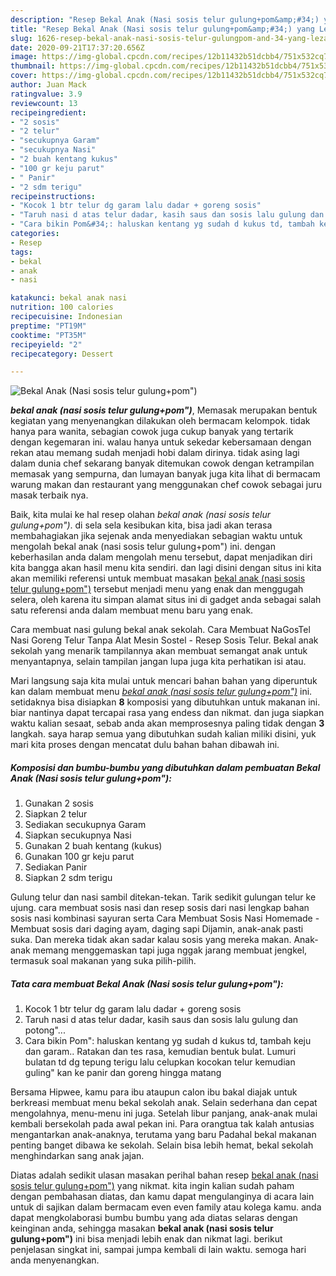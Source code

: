 ```yaml
---
description: "Resep Bekal Anak (Nasi sosis telur gulung+pom&amp;#34;) yang Lezat Sekali"
title: "Resep Bekal Anak (Nasi sosis telur gulung+pom&amp;#34;) yang Lezat Sekali"
slug: 1626-resep-bekal-anak-nasi-sosis-telur-gulungpom-and-34-yang-lezat-sekali
date: 2020-09-21T17:37:20.656Z
image: https://img-global.cpcdn.com/recipes/12b11432b51dcbb4/751x532cq70/bekal-anak-nasi-sosis-telur-gulungpom-foto-resep-utama.jpg
thumbnail: https://img-global.cpcdn.com/recipes/12b11432b51dcbb4/751x532cq70/bekal-anak-nasi-sosis-telur-gulungpom-foto-resep-utama.jpg
cover: https://img-global.cpcdn.com/recipes/12b11432b51dcbb4/751x532cq70/bekal-anak-nasi-sosis-telur-gulungpom-foto-resep-utama.jpg
author: Juan Mack
ratingvalue: 3.9
reviewcount: 13
recipeingredient:
- "2 sosis"
- "2 telur"
- "secukupnya Garam"
- "secukupnya Nasi"
- "2 buah kentang kukus"
- "100 gr keju parut"
- " Panir"
- "2 sdm terigu"
recipeinstructions:
- "Kocok 1 btr telur dg garam lalu dadar + goreng sosis"
- "Taruh nasi d atas telur dadar, kasih saus dan sosis lalu gulung dan potong&#34;..."
- "Cara bikin Pom&#34;: haluskan kentang yg sudah d kukus td, tambah keju dan garam.. Ratakan dan tes rasa, kemudian bentuk bulat. Lumuri bulatan td dg tepung terigu lalu celupkan kocokan telur kemudian guling&#34; kan ke panir dan goreng hingga matang"
categories:
- Resep
tags:
- bekal
- anak
- nasi

katakunci: bekal anak nasi 
nutrition: 100 calories
recipecuisine: Indonesian
preptime: "PT19M"
cooktime: "PT35M"
recipeyield: "2"
recipecategory: Dessert

---
```



![Bekal Anak (Nasi sosis telur gulung+pom&#34;)](https://img-global.cpcdn.com/recipes/12b11432b51dcbb4/751x532cq70/bekal-anak-nasi-sosis-telur-gulungpom-foto-resep-utama.jpg)

<b><i>bekal anak (nasi sosis telur gulung+pom&#34;)</i></b>, Memasak merupakan bentuk kegiatan yang menyenangkan dilakukan oleh bermacam kelompok. tidak hanya para wanita, sebagian cowok juga cukup banyak yang tertarik dengan kegemaran ini. walau hanya untuk sekedar kebersamaan dengan rekan atau memang sudah menjadi hobi dalam dirinya. tidak asing lagi dalam dunia chef sekarang banyak ditemukan cowok dengan ketrampilan memasak yang sempurna, dan lumayan banyak juga kita lihat di bermacam warung makan dan restaurant yang menggunakan chef cowok sebagai juru masak terbaik nya.

Baik, kita mulai ke hal resep olahan <i>bekal anak (nasi sosis telur gulung+pom&#34;)</i>. di sela sela kesibukan kita, bisa jadi akan terasa membahagiakan jika sejenak anda menyediakan sebagian waktu untuk mengolah bekal anak (nasi sosis telur gulung+pom&#34;) ini. dengan keberhasilan anda dalam mengolah menu tersebut, dapat menjadikan diri kita bangga akan hasil menu kita sendiri. dan lagi disini dengan situs ini kita akan memiliki referensi untuk membuat masakan <u>bekal anak (nasi sosis telur gulung+pom&#34;)</u> tersebut menjadi menu yang enak dan menggugah selera, oleh karena itu simpan alamat situs ini di gadget anda sebagai salah satu referensi anda dalam membuat menu baru yang enak.

Cara membuat nasi gulung bekal anak sekolah. Cara Membuat NaGosTel Nasi Goreng Telur Tanpa Alat Mesin Sostel - Resep Sosis Telur. Bekal anak sekolah yang menarik tampilannya akan membuat semangat anak untuk menyantapnya, selain tampilan jangan lupa juga kita perhatikan isi atau.


Mari langsung saja kita mulai untuk mencari bahan bahan yang diperuntuk kan dalam membuat menu <u><i>bekal anak (nasi sosis telur gulung+pom&#34;)</i></u> ini. setidaknya bisa disiapkan <b>8</b> komposisi yang dibutuhkan untuk makanan ini. biar nantinya dapat tercapai rasa yang endess dan nikmat. dan juga siapkan waktu kalian sesaat, sebab anda akan memprosesnya paling tidak dengan <b>3</b> langkah. saya harap semua yang dibutuhkan sudah kalian miliki disini, yuk mari kita proses dengan mencatat dulu bahan bahan dibawah ini.

<!--inarticleads1-->

##### Komposisi dan bumbu-bumbu yang dibutuhkan dalam pembuatan Bekal Anak (Nasi sosis telur gulung+pom&#34;):

1. Gunakan 2 sosis
1. Siapkan 2 telur
1. Sediakan secukupnya Garam
1. Siapkan secukupnya Nasi
1. Gunakan 2 buah kentang (kukus)
1. Gunakan 100 gr keju parut
1. Sediakan  Panir
1. Siapkan 2 sdm terigu


Gulung telur dan nasi sambil ditekan-tekan. Tarik sedikit gulungan telur ke ujung. cara membuat sosis nasi dan resep sosis dari nasi lengkap bahan sosis nasi kombinasi sayuran serta Cara Membuat Sosis Nasi Homemade - Membuat sosis dari daging ayam, daging sapi Dijamin, anak-anak pasti suka. Dan mereka tidak akan sadar kalau sosis yang mereka makan. Anak-anak memang menggemaskan tapi juga nggak jarang membuat jengkel, termasuk soal makanan yang suka pilih-pilih. 

<!--inarticleads2-->

##### Tata cara membuat Bekal Anak (Nasi sosis telur gulung+pom&#34;):

1. Kocok 1 btr telur dg garam lalu dadar + goreng sosis
1. Taruh nasi d atas telur dadar, kasih saus dan sosis lalu gulung dan potong&#34;...
1. Cara bikin Pom&#34;: haluskan kentang yg sudah d kukus td, tambah keju dan garam.. Ratakan dan tes rasa, kemudian bentuk bulat. Lumuri bulatan td dg tepung terigu lalu celupkan kocokan telur kemudian guling&#34; kan ke panir dan goreng hingga matang


Bersama Hipwee, kamu para ibu ataupun calon ibu bakal diajak untuk berkreasi membuat menu bekal sekolah anak. Selain sederhana dan cepat mengolahnya, menu-menu ini juga. Setelah libur panjang, anak-anak mulai kembali bersekolah pada awal pekan ini. Para orangtua tak kalah antusias mengantarkan anak-anaknya, terutama yang baru Padahal bekal makanan penting banget dibawa ke sekolah. Selain bisa lebih hemat, bekal sekolah menghindarkan sang anak jajan. 

Diatas adalah sedikit ulasan masakan perihal bahan resep <u>bekal anak (nasi sosis telur gulung+pom&#34;)</u> yang nikmat. kita ingin kalian sudah paham dengan pembahasan diatas, dan kamu dapat mengulanginya di acara lain untuk di sajikan dalam bermacam even even family atau kolega kamu. anda dapat mengkolaborasi bumbu bumbu yang ada diatas selaras dengan keinginan anda, sehingga masakan <b>bekal anak (nasi sosis telur gulung+pom&#34;)</b> ini bisa menjadi lebih enak dan nikmat lagi. berikut penjelasan singkat ini, sampai jumpa kembali di lain waktu. semoga hari anda menyenangkan.
